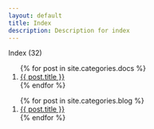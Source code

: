 ```yaml
---
layout: default
title: Index
description: Description for index
---
```

<p>Index (32)</p>

<ol>
    {% for post in site.categories.docs %}
        <li><a href="{{ site.url }}/Web.GHP.IO{{ post.url }}">{{ post.title }}</a></li>
    {% endfor %}
</ol>
<ol>
    {% for post in site.categories.blog %}
        <li><a href="{{ site.url }}/Web.GHP.IO{{ post.url }}">{{ post.title }}</a></li>
    {% endfor %}
</ol>